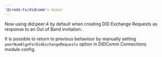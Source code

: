 ```yaml
---
'@credo-ts/didcomm': minor
---
```


Now using did:peer:4 by default when creating DID Exchange Requests as response to an Out of Band invitation.

It is possible to return to previous behaviour by manually setting `peerNumAlgoForDidExchangeRequests` option in DIDComm Connections module config.
